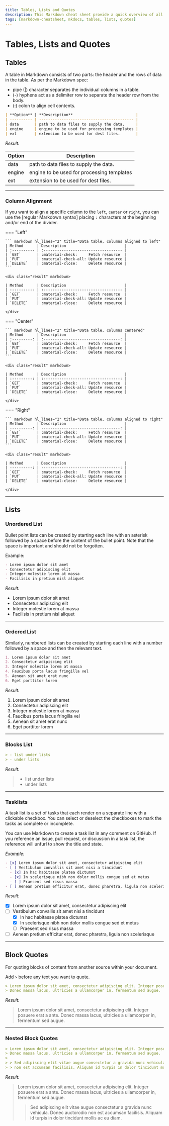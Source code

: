 ```yaml
---
title: Tables, Lists and Quotes
description: This Markdown cheat sheet provide a quick overview of all the Markdown syntax elements for  Tables and Markddown Lists, Markdown Quotes.
tags: [markdown-cheatsheet, mkdocs, tables, lists, quotes]
---
```


# Tables, Lists and Quotes

## Tables

A table in Markdown consists of two parts: the header and the rows of data in the table. As per the Markdown spec:

- pipe (|) character separates the individual columns in a table.
- (-) hyphens act as a delimiter row to separate the header row from the body.
- (:) colon to align cell contents.

```markdown title='Table Example'
| **Option** | **Description**                            |
| ---------- | ------------------------------------------ |
| data       | path to data files to supply the data.     |
| engine     | engine to be used for processing templates |
| ext        | extension to be used for dest files.       |
```

_Result:_

| **Option** | **Description**                            |
| ---------- | ------------------------------------------ |
| data       | path to data files to supply the data.     |
| engine     | engine to be used for processing templates |
| ext        | extension to be used for dest files.       |

---

### Column Alignment

If you want to align a specific column to the `left`, `center` or `right`, you
can use the [regular Markdown syntax] placing `:` characters at the beginning
and/or end of the divider.

=== "Left"

    ``` markdown hl_lines="2" title="Data table, columns aligned to left"
    | Method      | Description                          |
    | :---------- | :----------------------------------- |
    | `GET`       | :material-check:     Fetch resource  |
    | `PUT`       | :material-check-all: Update resource |
    | `DELETE`    | :material-close:     Delete resource |
    ```

    <div class="result" markdown>

    | Method      | Description                          |
    | :---------- | :----------------------------------- |
    | `GET`       | :material-check:     Fetch resource  |
    | `PUT`       | :material-check-all: Update resource |
    | `DELETE`    | :material-close:     Delete resource |

    </div>

=== "Center"

    ``` markdown hl_lines="2" title="Data table, columns centered"
    | Method      | Description                          |
    | :---------: | :----------------------------------: |
    | `GET`       | :material-check:     Fetch resource  |
    | `PUT`       | :material-check-all: Update resource |
    | `DELETE`    | :material-close:     Delete resource |
    ```

    <div class="result" markdown>

    | Method      | Description                          |
    | :---------: | :----------------------------------: |
    | `GET`       | :material-check:     Fetch resource  |
    | `PUT`       | :material-check-all: Update resource |
    | `DELETE`    | :material-close:     Delete resource |

    </div>

=== "Right"

    ``` markdown hl_lines="2" title="Data table, columns aligned to right"
    | Method      | Description                          |
    | ----------: | -----------------------------------: |
    | `GET`       | :material-check:     Fetch resource  |
    | `PUT`       | :material-check-all: Update resource |
    | `DELETE`    | :material-close:     Delete resource |
    ```

    <div class="result" markdown>

    | Method      | Description                          |
    | ----------: | -----------------------------------: |
    | `GET`       | :material-check:     Fetch resource  |
    | `PUT`       | :material-check-all: Update resource |
    | `DELETE`    | :material-close:     Delete resource |

    </div>

---

## Lists

### Unordered List

Bullet point lists can be created by starting each line with an asterisk followed by a space before the content of the bullet point. Note that the space is important and should not be forgotten.

Example:

```markdown title='Unordered List Example'
- Lorem ipsum dolor sit amet
- Consectetur adipiscing elit
- Integer molestie lorem at massa
- Facilisis in pretium nisl aliquet
```

_Result:_

- Lorem ipsum dolor sit amet
- Consectetur adipiscing elit
- Integer molestie lorem at massa
- Facilisis in pretium nisl aliquet

---

### Ordered List

Similarly, numbered lists can be created by starting each line with a number followed by a space and then the relevant text.

```markdown title='Ordered List Example'
1. Lorem ipsum dolor sit amet
2. Consectetur adipiscing elit
3. Integer molestie lorem at massa
4. Faucibus porta lacus fringilla vel
5. Aenean sit amet erat nunc
6. Eget porttitor lorem
```

_Result:_

1. Lorem ipsum dolor sit amet
2. Consectetur adipiscing elit
3. Integer molestie lorem at massa
4. Faucibus porta lacus fringilla vel
5. Aenean sit amet erat nunc
6. Eget porttitor lorem

---

### Blocks List

```markdown title='Blocks List Example'
> - list under lists
> - under lists
```

_Result:_

> - list under lists
> - under lists

---

### Tasklists

A task list is a set of tasks that each render on a separate line with a clickable checkbox. You can select or deselect the checkboxes to mark the tasks as complete or incomplete.

You can use Markdown to create a task list in any comment on GitHub. If you reference an issue, pull request, or discussion in a task list, the reference will unfurl to show the title and state.

_Example:_

```markdown title='Task List Example'
- [x] Lorem ipsum dolor sit amet, consectetur adipiscing elit
- [ ] Vestibulum convallis sit amet nisi a tincidunt
  - [x] In hac habitasse platea dictumst
  - [x] In scelerisque nibh non dolor mollis congue sed et metus
  - [ ] Praesent sed risus massa
- [ ] Aenean pretium efficitur erat, donec pharetra, ligula non scelerisque
```

_Result:_

- [x] Lorem ipsum dolor sit amet, consectetur adipiscing elit
- [ ] Vestibulum convallis sit amet nisi a tincidunt
  - [x] In hac habitasse platea dictumst
  - [x] In scelerisque nibh non dolor mollis congue sed et metus
  - [ ] Praesent sed risus massa
- [ ] Aenean pretium efficitur erat, donec pharetra, ligula non scelerisque

---

## Block Quotes

For quoting blocks of content from another source within your document.

Add `>` before any text you want to quote.

```markdown title='Quoting Blocks Example'
> Lorem ipsum dolor sit amet, consectetur adipiscing elit. Integer posuere erat a ante.
> Donec massa lacus, ultricies a ullamcorper in, fermentum sed augue.
```

_Result:_

> Lorem ipsum dolor sit amet, consectetur adipiscing elit. Integer posuere erat a ante.
> Donec massa lacus, ultricies a ullamcorper in, fermentum sed augue.

---

### Nested Block Quotes

```markdown title='Quoting Blocks Nested Example'
> Lorem ipsum dolor sit amet, consectetur adipiscing elit. Integer posuere erat a ante.
> Donec massa lacus, ultricies a ullamcorper in, fermentum sed augue.
>
> > Sed adipiscing elit vitae augue consectetur a gravida nunc vehicula. Donec auctorodio
> > non est accumsan facilisis. Aliquam id turpis in dolor tincidunt mollis ac eu diam.
```

_Result:_

> Lorem ipsum dolor sit amet, consectetur adipiscing elit. Integer posuere erat a ante.
> Donec massa lacus, ultricies a ullamcorper in, fermentum sed augue.
>
> > Sed adipiscing elit vitae augue consectetur a gravida nunc vehicula. Donec auctorodio
> > non est accumsan facilisis. Aliquam id turpis in dolor tincidunt mollis ac eu diam.

<!-- appendices -->

<!-- end appendices -->
